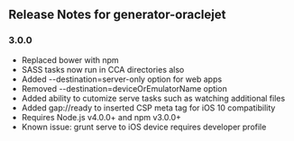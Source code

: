 ## Release Notes for generator-oraclejet ##

### 3.0.0
* Replaced bower with npm
* SASS tasks now run in CCA directories also
* Added --destination=server-only option for web apps
* Removed --destination=deviceOrEmulatorName option
* Added ability to cutomize serve tasks such as watching additional files
* Added gap://ready to inserted CSP meta tag for iOS 10 compatibility
* Requires Node.js v4.0.0+ and npm v3.0.0+
* Known issue: grunt serve to iOS device requires developer profile
